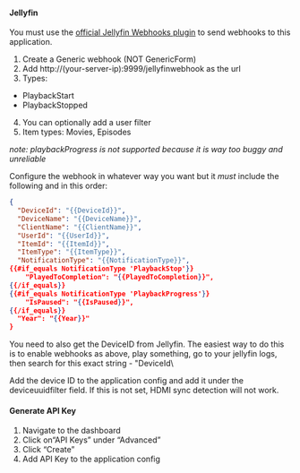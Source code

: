 
#### Jellyfin

You must use the [official Jellyfin Webhooks plugin](https://github.com/jellyfin/jellyfin-plugin-webhook/tree/master) to send webhooks to this application.

1) Create a Generic webhook (NOT GenericForm)
2) Add http://(your-server-ip):9999/jellyfinwebhook as the url
3) Types:
  * PlaybackStart
  * PlaybackStopped
4) You can optionally add a user filter
5) Item types: Movies, Episodes

*note: playbackProgress is not supported because it is way too buggy and unreliable*

Configure the webhook in whatever way you want but it *must* include the following and in this order:

```json
{
  "DeviceId": "{{DeviceId}}",
  "DeviceName": "{{DeviceName}}",
  "ClientName": "{{ClientName}}",
  "UserId": "{{UserId}}",
  "ItemId": "{{ItemId}}",
  "ItemType": "{{ItemType}}",
  "NotificationType": "{{NotificationType}}",
{{#if_equals NotificationType 'PlaybackStop'}}
    "PlayedToCompletion": "{{PlayedToCompletion}}",
{{/if_equals}}
{{#if_equals NotificationType 'PlaybackProgress'}}
    "IsPaused": "{{IsPaused}}",
{{/if_equals}}
  "Year": "{{Year}}"
}
```

You need to also get the DeviceID from Jellyfin. The easiest way to do this is to enable webhooks as above, play something, go to your jellyfin logs, then search for this exact string - \"DeviceId\


Add the device ID to the application config and add it under the deviceuuidfilter field. If this is not set, HDMI sync detection will not work.

#### Generate API Key

1) Navigate to the dashboard
2) Click on“API Keys” under “Advanced” 
3) Click “Create”
4) Add API Key to the application config
